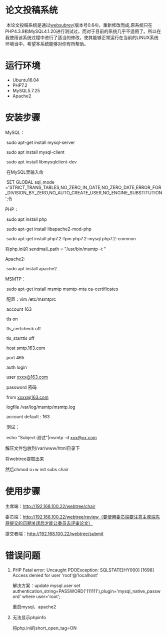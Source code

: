 # 论文投稿系统

​	本论文投稿系统是通过[websubrev](https://shaih.github.io/websubrev/)(版本号0.64)，重新修改而成,原系统只在PHP4.3.9和MySQL4.1.20进行测试过，而对于目前的系统几乎不适用了。所以在我使用该系统过程中进行了适当的修改，使其能够正常运行在当前的LINUX系统环境当中，希望本系统能够对你有所帮助。

# 运行环境

- Ubuntu16.04
- PHP7.2
- MySQL5.7.25
- Apache2

# 安装步骤

MySQL：

​	sudo apt-get install mysql-server

​	sudo apt install mysql-client

​	sudo apt install libmysqlclient-dev

​	在MySQL里输入命

​	SET GLOBAL sql_mode ='STRICT_TRANS_TABLES,NO_ZERO_IN_DATE,NO_ZERO_DATE,ERROR_FOR_DIVISION_BY_ZERO,NO_AUTO_CREATE_USER,NO_ENGINE_SUBSTITUTION';令

PHP：

​	sudo apt install php

​	sudo apt-get install libapache2-mod-php

​	sudo apt-get install php7.2-fpm php7.2-mysql php7.2-common

将php.ini的 sendmail_path = "/usr/bin/msmtp -t "

Apache2:

​	sudo apt install apache2	

MSMTP：

​	sudo apt-get install msmtp msmtp-mta ca-certificates

​	配置：vim /etc/msmtprc 

​		account 163

​		tls on

​		tls_certcheck off

​		tls_starttls off

​		host smtp.163.com

​		port 465

​		auth login

​		user xxxx@163.com

​		password 密码

​		from xxxx@163.com

​		logfile /var/log/msmtp/msmtp.log

​		account default : 163

​	测试：

​	echo "Subject:测试"|msmtp -d xxx@xx.com	

解压文件包放到/var/www/html目录下

将webtree提取出来

然后chmod o+w init subs chair

# 使用步骤

主席端：http://192.168.100.22/webtree/chair

委员端：http://192.168.100.22/webtree/review（要使用委员端要注意主席端先将提交的日期关闭后才能让委员去评审论文）

提交者端：http://192.168.100.22/webtree/submit

# 错误问题

1. PHP Fatal error:  Uncaught PDOException: SQLSTATE[HY000] [1698] Access denied for user 'root'@'localhost'

   解决方案：update mysql.user set authentication_string=PASSWORD('111111'),plugin='mysql_native_password' where user='root';

   重启mysql、apache2

2. 无法显示phpinfo

   将php.ini的short_open_tag=ON